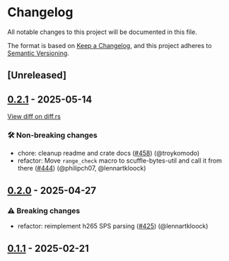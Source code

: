 # Changelog

<!--
This file is automatically generated by our release process.
DO NOT edit it directly.
If you want to add a change log entry for this package,
please create a new file in /changes.d/<pr-number>.toml
Refer to the [README.md](/changes.d/README.md) for more information.
-->

All notable changes to this project will be documented in this file.

The format is based on [Keep a Changelog](https://keepachangelog.com/en/1.0.0/),
and this project adheres to [Semantic Versioning](https://semver.org/spec/v2.0.0.html).

## [Unreleased]

## [0.2.1](https://github.com/ScuffleCloud/scuffle/releases/tag/scuffle-h265-v0.2.1) - 2025-05-14

[View diff on diff.rs](https://diff.rs/scuffle-h265/0.2.0/scuffle-h265/0.2.1/Cargo.toml)

### 🛠️ Non-breaking changes

- chore: cleanup readme and crate docs ([#458](https://github.com/scufflecloud/scuffle/pull/458)) (@troykomodo)
- refactor: Move `range_check` macro to scuffle-bytes-util and call it from there ([#444](https://github.com/scufflecloud/scuffle/pull/444)) (@philipch07, @lennartkloock)

## [0.2.0](https://github.com/ScuffleCloud/scuffle/releases/tag/scuffle-h265-v0.2.0) - 2025-04-27

### ⚠️ Breaking changes

- refactor: reimplement h265 SPS parsing ([#425](https://github.com/scufflecloud/scuffle/pull/425)) (@lennartkloock)

## [0.1.1](https://github.com/ScuffleCloud/scuffle/releases/tag/scuffle-h265-v0.1.1) - 2025-02-21
